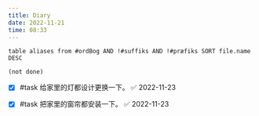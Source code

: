 ```yaml
---
title: Diary
date: 2022-11-21
time: 08:33
---
```


```dataview
table aliases from #ordBog AND !#suffiks AND !#præfiks SORT file.name DESC
```

```tasks
(not done)
```

- [x] #task 给家里的灯都设计更换一下。 ✅ 2022-11-23
- [x] #task 把家里的窗帘都安装一下。 ✅ 2022-11-23

